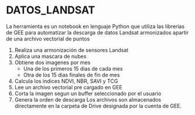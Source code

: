 # DATOS_LANDSAT
La herramienta es un notebook en lenguaje Python que utiliza las librerías de GEE para automatizar la descarga de datos Landsat armonizados apartir de una archivo vectorial de puntos
1. Realiza una armonización de sensores Landsat
2. Aplica una mascara de nubes
3. Obtiene dos imagenes por mes
   * Una de los primeros 15 dias de cada mes
   * Otra de los 15 dias finales de fin de mes 
4. Calcula los indices NDVI, NBR, SAVI y TCG
5. Lee un archivo vectorial pre cargado en GEE
6. Corta la imagen segun un buffer seleccionado por el usuario
7. Genera la orden de descarga 
Los archivos son almacenados directamente en la carpeta de Drive designada por la cuenta de GEE.

